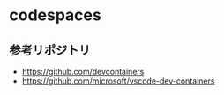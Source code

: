 # codespaces

## 参考リポジトリ
 - https://github.com/devcontainers
 - https://github.com/microsoft/vscode-dev-containers